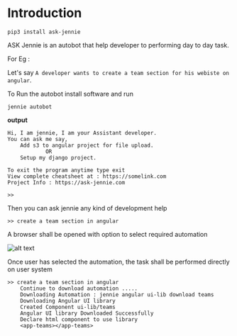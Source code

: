 # Introduction

```pip3 install ask-jennie```

ASK Jennie is an autobot that help developer to performing day to day task.

For Eg :

Let's say `A developer wants to create a team section for his webiste on angular`.

To Run the autobot install software and run

```shell
jennie autobot
```

**output**
```shell
Hi, I am jennie, I am your Assistant developer.
You can ask me say,
    Add s3 to angular project for file upload.
            OR
    Setup my django project.

To exit the program anytime type exit
View complete cheatsheet at : https://somelink.com
Project Info : https://ask-jennie.com

>> 
```
Then you can ask jennie any kind of development help

```
>> create a team section in angular
```

A browser shall be opened with option to select required automation

![alt text](images/image.png)

Once user has selected the automation, the task shall be performed directly on user system

```shell
>> create a team section in angular
    Continue to download automation .....
    Downloading Automation : jennie angular ui-lib download teams
    Downloading Angular UI library
    Created Component ui-lib/teams
    Angular UI library Downloaded Successfully
    Declare html component to use library
    <app-teams></app-teams>
```